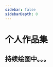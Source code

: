 ```yaml
---
sidebar: false
sidebarDepth: 0
---
```

# 个人作品集

## 持续绘图中。。。
![]()
<img class="personalPic" :src="('/vuepress/assets/img/home.jpg')">

<style>
    .personalPic{
        line-height: 0 !important;
        margin-top: -7px;
    }
</style>